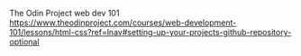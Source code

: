 The Odin Project web dev 101
https://www.theodinproject.com/courses/web-development-101/lessons/html-css?ref=lnav#setting-up-your-projects-github-repository-optional